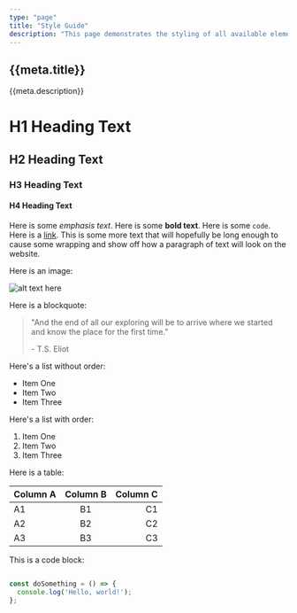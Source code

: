 ```yaml
---
type: "page"
title: "Style Guide"
description: "This page demonstrates the styling of all available elements."
---
```


## {{meta.title}}

{{meta.description}}

# H1 Heading Text

## H2 Heading Text

### H3 Heading Text

#### H4 Heading Text

Here is some *emphasis text*. Here is some **bold text**. Here is some `code`. Here is a [link](/). This is some more text that will hopefully be long enough to cause some wrapping and show off how a paragraph of text will look on the website.

Here is an image:

![alt text here](/trees.jpg)

Here is a blockquote:

> "And the end of all our exploring will be to arrive where we started and know the place for the first time."
>
> \- T.S. Eliot

Here's a list without order:

- Item One
- Item Two
- Item Three

Here's a list with order:

1. Item One
1. Item Two
1. Item Three

Here is a table:

|Column A | Column B | Column C |
|:--------|:--------:|---------:|
| A1      | B1       | C1       |
| A2      | B2       | C2       |
| A3      | B3       | C3       |

This is a code block:

```js

const doSomething = () => {
  console.log('Hello, world!');
};

```